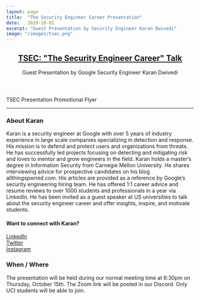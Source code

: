 ```yaml
---
layout: page
title:  "The Security Engineer Career Presentation"
date:   2020-10-01
excerpt: "Guest Presentation by Security Engineer Karan Dwivedi"
image: "/images/tsec.png"
---
```

<header class="major">
  <h2><a href="#">TSEC: "The Security Engineer Career" Talk</a></h2>
  <p>Guest Presentation by Google Security Engineer Karan Dwivedi
  </p>
</header>
<div class="align-center">
<span class="image align-center"><img src="{{ "/images/tsec.png" | absolute_url }}" alt="" />TSEC Presentation Promotional Flyer</span>
</div>

<hr />

### About Karan

Karan is a security engineer at Google with over 5 years of industry experience in large scale companies specializing in detection and response. His mission is to defend and protect users and organizations from threats. He has successfully led projects focusing on detecting and mitigating risk and loves to mentor and grow engineers in the field. Karan holds a master’s degree in Information Security from Carnegie Mellon University. He shares interviewing advice for prospective candidates on his blog allthingspwned.com. His articles are provided as a reference by Google’s security engineering hiring team. He has offered 1:1 career advice and resume reviews to over 1000 students and professionals in a year via LinkedIn. He has been invited as a guest speaker at US universities to talk about the security engineer career and offer insights, inspire, and motivate students.

#### Want to connect with Karan?

[LinkedIn](https://www.linkedin.com/in/karan1337)<br/>
[Twitter](https://twitter.com/karandwivedii)<br/>
[Instagram](https://www.instagram.com/karandwivedii/)<br/>

### When / Where

The presentation will be held during our normal meeting time at 6:30pm on Thursday, October 15th. 
The Zoom link will be posted in our Discord. Only UCI students will be able to join.